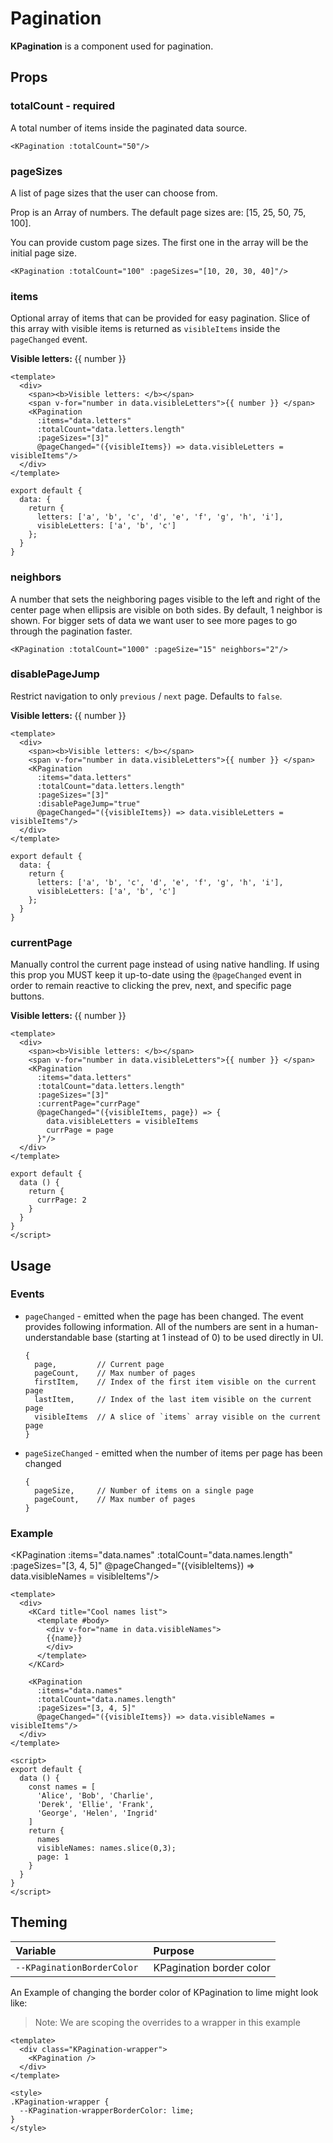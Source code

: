 # Pagination

**KPagination** is a component used for pagination.

<template>
  <KPagination :totalCount="300"/>
</template>

## Props
### totalCount - required
A total number of items inside the paginated data source.

```vue
<KPagination :totalCount="50"/>
```

### pageSizes
A list of page sizes that the user can choose from.

Prop is an Array of numbers. The default page sizes are: [15, 25, 50, 75, 100].

You can provide custom page sizes. The first one in the array will be the initial page size.

<KPagination :totalCount="100" :pageSizes="[10, 20, 30, 40]"/>

```vue
<KPagination :totalCount="100" :pageSizes="[10, 20, 30, 40]"/>
```

### items
Optional array of items that can be provided for easy pagination. Slice of this array with visible items is returned as `visibleItems` inside the `pageChanged` event.

<Komponent :data="{ letters: ['a', 'b', 'c', 'd', 'e', 'f', 'g', 'h', 'i'], visibleLetters: ['a', 'b', 'c']}" v-slot="{ data }">
  <div>
    <span><b>Visible letters: </b></span>
    <span v-for="number in data.visibleLetters">{{ number }} </span>
    <KPagination 
      :items="data.letters"
      :totalCount="data.letters.length" 
      :pageSizes="[3]" 
      @pageChanged="({visibleItems}) => data.visibleLetters = visibleItems"/>
  </div>
</Komponent>

```vue
<template>
  <div>
    <span><b>Visible letters: </b></span>
    <span v-for="number in data.visibleLetters">{{ number }} </span>
    <KPagination 
      :items="data.letters"
      :totalCount="data.letters.length" 
      :pageSizes="[3]" 
      @pageChanged="({visibleItems}) => data.visibleLetters = visibleItems"/>
  </div>
</template>

export default {
  data: {
    return {
      letters: ['a', 'b', 'c', 'd', 'e', 'f', 'g', 'h', 'i'], 
      visibleLetters: ['a', 'b', 'c']
    };
  }
}
```

### neighbors
A number that sets the neighboring pages visible to the left and right of the center page when ellipsis are visible on both sides. By default, 1 neighbor is shown. For bigger sets of data we want user to see more pages to go through the pagination faster.

<template>
  <KPagination :totalCount="1000" :neighbors="2"/>
</template>

```vue
<KPagination :totalCount="1000" :pageSize="15" neighbors="2"/>
```

### disablePageJump
Restrict navigation to only `previous` / `next` page. Defaults to `false`.

<Komponent :data="{ letters: ['a', 'b', 'c', 'd', 'e', 'f', 'g', 'h', 'i'], visibleLetters: ['a', 'b', 'c']}" v-slot="{ data }">
  <div>
    <span><b>Visible letters: </b></span>
    <span v-for="number in data.visibleLetters">{{ number }} </span>
    <KPagination 
      :items="data.letters"
      :totalCount="data.letters.length" 
      :pageSizes="[3]" 
      :disablePageJump="true"
      @pageChanged="({visibleItems}) => data.visibleLetters = visibleItems"/>
  </div>
</Komponent>

```vue
<template>
  <div>
    <span><b>Visible letters: </b></span>
    <span v-for="number in data.visibleLetters">{{ number }} </span>
    <KPagination 
      :items="data.letters"
      :totalCount="data.letters.length" 
      :pageSizes="[3]" 
      :disablePageJump="true"
      @pageChanged="({visibleItems}) => data.visibleLetters = visibleItems"/>
  </div>
</template>

export default {
  data: {
    return {
      letters: ['a', 'b', 'c', 'd', 'e', 'f', 'g', 'h', 'i'], 
      visibleLetters: ['a', 'b', 'c']
    };
  }
}
```

### currentPage
Manually control the current page instead of using native handling. If using this prop you MUST keep it up-to-date using
the `@pageChanged` event in order to remain reactive to clicking the prev, next, and specific page buttons.

<Komponent :data="{ letters: ['a', 'b', 'c', 'd', 'e', 'f', 'g', 'h', 'i'], visibleLetters: ['d', 'e', 'f'], currPage: 2}" v-slot="{ data }">
  <div>
    <span><b>Visible letters: </b></span>
    <span v-for="number in data.visibleLetters">{{ number }} </span>
    <KPagination 
      :items="data.letters"
      :totalCount="data.letters.length" 
      :pageSizes="[3]" 
      :currentPage="data.currPage"
      @pageChanged="({visibleItems, page}) => { data.visibleLetters = visibleItems; data.currPage = page }"/>
  </div>
</Komponent>

```vue
<template>
  <div>
    <span><b>Visible letters: </b></span>
    <span v-for="number in data.visibleLetters">{{ number }} </span>
    <KPagination 
      :items="data.letters"
      :totalCount="data.letters.length" 
      :pageSizes="[3]" 
      :currentPage="currPage"
      @pageChanged="({visibleItems, page}) => { 
        data.visibleLetters = visibleItems 
        currPage = page 
      }"/>
  </div>
</template>

export default {
  data () {
    return {
      currPage: 2
    }
  }
}
</script>
```

## Usage

### Events
- `pageChanged` - emitted when the page has been changed. The event provides following information. All of the numbers are sent in a human-understandable base (starting at 1 instead of 0) to be used directly in UI.
  ```
  {
    page,         // Current page
    pageCount,    // Max number of pages
    firstItem,    // Index of the first item visible on the current page
    lastItem,     // Index of the last item visible on the current page
    visibleItems  // A slice of `items` array visible on the current page
  }
  ```
- `pageSizeChanged` - emitted when the number of items per page has been changed
  ```
  {
    pageSize,     // Number of items on a single page
    pageCount,    // Max number of pages
  }
  ```

### Example

<Komponent :data="{ names: ['Alice', 'Bob', 'Charlie', 'Derek', 'Ellie', 'Frank', 'George', 'Helen', 'Ingrid'], visibleNames: ['Alice', 'Bob', 'Charlie'], page: 1}" v-slot="{ data }">
  <div>
    <KCard title="Cool names list" class="mb-4">
      <template #body>
        <div v-for="name in data.visibleNames">
        {{name}}
        </div>
      </template>
    </KCard>

  <KPagination 
    :items="data.names"
    :totalCount="data.names.length" 
    :pageSizes="[3, 4, 5]" 
    @pageChanged="({visibleItems}) => data.visibleNames = visibleItems"/>
  </div>
</Komponent>

```vue
<template>
  <div>
    <KCard title="Cool names list">
      <template #body>
        <div v-for="name in data.visibleNames">
        {{name}}
        </div>
      </template>
    </KCard>

    <KPagination 
      :items="data.names"
      :totalCount="data.names.length" 
      :pageSizes="[3, 4, 5]" 
      @pageChanged="({visibleItems}) => data.visibleNames = visibleItems"/>
  </div>
</template>

<script>
export default {
  data () {
    const names = [
      'Alice', 'Bob', 'Charlie', 
      'Derek', 'Ellie', 'Frank', 
      'George', 'Helen', 'Ingrid'
    ]
    return {
      names
      visibleNames: names.slice(0,3);
      page: 1
    }
  }
}
</script>
```

## Theming
| Variable | Purpose
|:-------- |:-------
| `--KPaginationBorderColor `| KPagination border color


An Example of changing the border color of KPagination to lime might look 
like:

> Note: We are scoping the overrides to a wrapper in this example

<template>
  <div class="KPagination-wrapper">
    <KPagination />
  </div>
</template>

```vue
<template>
  <div class="KPagination-wrapper">
    <KPagination />
  </div>
</template>

<style>
.KPagination-wrapper {
  --KPagination-wrapperBorderColor: lime;
}
</style>
```

<style lang="scss">
.KPagination-wrapper {
  --KPagination-wrapperBorderColor: lime;
}
</style>
